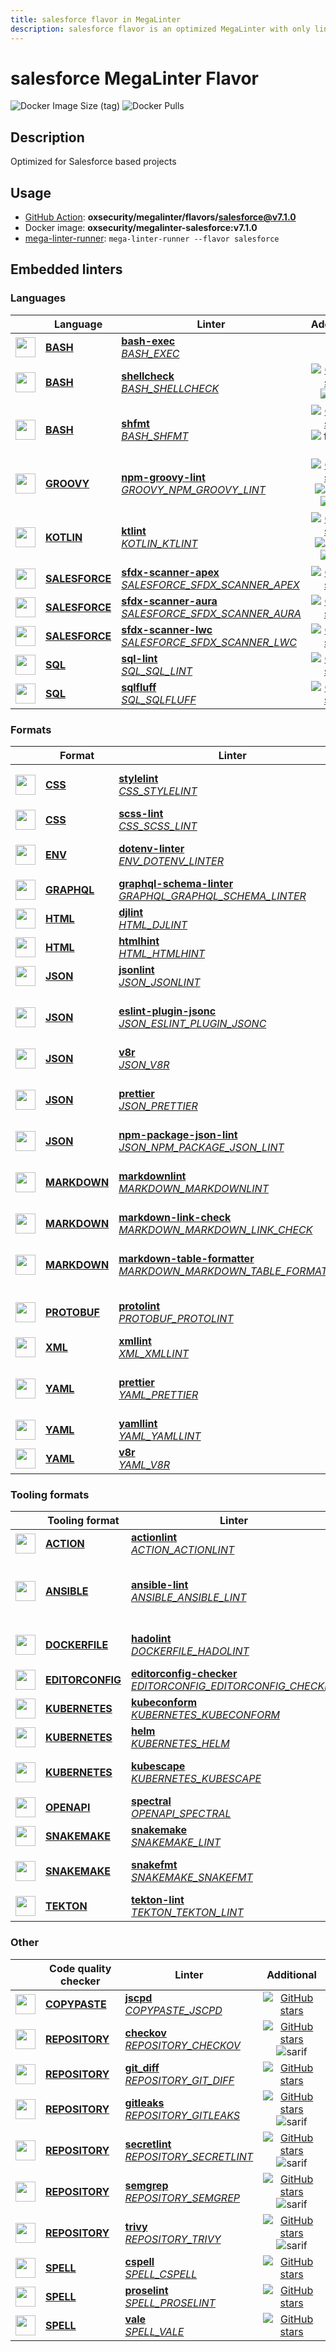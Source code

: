 ```yaml
---
title: salesforce flavor in MegaLinter
description: salesforce flavor is an optimized MegaLinter with only linters related to salesforce projects
---
```

# salesforce MegaLinter Flavor

![Docker Image Size (tag)](https://img.shields.io/docker/image-size/oxsecurity/megalinter-salesforce/v7.1.0)
![Docker Pulls](https://img.shields.io/docker/pulls/oxsecurity/megalinter-salesforce)

## Description

Optimized for Salesforce based projects

## Usage

- [GitHub Action](https://megalinter.io/7.1.0/installation/#github-action): **oxsecurity/megalinter/flavors/salesforce@v7.1.0**
- Docker image: **oxsecurity/megalinter-salesforce:v7.1.0**
- [mega-linter-runner](https://megalinter.io/7.1.0/mega-linter-runner/): `mega-linter-runner --flavor salesforce`

## Embedded linters

### Languages

|                                                                               <!-- -->                                                                               | Language                                                              | Linter                                                                                                                                                                                                     |                                                                                                                     Additional                                                                                                                      |
|:--------------------------------------------------------------------------------------------------------------------------------------------------------------------:|-----------------------------------------------------------------------|------------------------------------------------------------------------------------------------------------------------------------------------------------------------------------------------------------|:---------------------------------------------------------------------------------------------------------------------------------------------------------------------------------------------------------------------------------------------------:|
|    <img src="https://github.com/oxsecurity/megalinter/raw/main/docs/assets/icons/bash.ico" alt="" height="32px" class="megalinter-icon"></a> <!-- linter-icon -->    | [**BASH**](https://megalinter.io/7.1.0/descriptors/bash/)             | [**bash-exec**](https://megalinter.io/7.1.0/descriptors/bash_bash_exec/)<br/>[_BASH_EXEC_](https://megalinter.io/7.1.0/descriptors/bash_bash_exec/)                                                        |                                                                                                                                                                                                                                                     |
|    <img src="https://github.com/oxsecurity/megalinter/raw/main/docs/assets/icons/bash.ico" alt="" height="32px" class="megalinter-icon"></a> <!-- linter-icon -->    | [**BASH**](https://megalinter.io/7.1.0/descriptors/bash/)             | [**shellcheck**](https://megalinter.io/7.1.0/descriptors/bash_shellcheck/)<br/>[_BASH_SHELLCHECK_](https://megalinter.io/7.1.0/descriptors/bash_shellcheck/)                                               |                                [![GitHub stars](https://img.shields.io/github/stars/koalaman/shellcheck?cacheSeconds=3600)](https://github.com/koalaman/shellcheck) ![sarif](https://shields.io/badge/-SARIF-orange)                                |
|    <img src="https://github.com/oxsecurity/megalinter/raw/main/docs/assets/icons/bash.ico" alt="" height="32px" class="megalinter-icon"></a> <!-- linter-icon -->    | [**BASH**](https://megalinter.io/7.1.0/descriptors/bash/)             | [**shfmt**](https://megalinter.io/7.1.0/descriptors/bash_shfmt/)<br/>[_BASH_SHFMT_](https://megalinter.io/7.1.0/descriptors/bash_shfmt/)                                                                   |                                        [![GitHub stars](https://img.shields.io/github/stars/mvdan/sh?cacheSeconds=3600)](https://github.com/mvdan/sh) ![formatter](https://shields.io/badge/-format-yellow)                                         |
|   <img src="https://github.com/oxsecurity/megalinter/raw/main/docs/assets/icons/groovy.ico" alt="" height="32px" class="megalinter-icon"></a> <!-- linter-icon -->   | [**GROOVY**](https://megalinter.io/7.1.0/descriptors/groovy/)         | [**npm-groovy-lint**](https://megalinter.io/7.1.0/descriptors/groovy_npm_groovy_lint/)<br/>[_GROOVY_NPM_GROOVY_LINT_](https://megalinter.io/7.1.0/descriptors/groovy_npm_groovy_lint/)                     | [![GitHub stars](https://img.shields.io/github/stars/nvuillam/npm-groovy-lint?cacheSeconds=3600)](https://github.com/nvuillam/npm-groovy-lint) ![autofix](https://shields.io/badge/-autofix-green) ![sarif](https://shields.io/badge/-SARIF-orange) |
|   <img src="https://github.com/oxsecurity/megalinter/raw/main/docs/assets/icons/kotlin.ico" alt="" height="32px" class="megalinter-icon"></a> <!-- linter-icon -->   | [**KOTLIN**](https://megalinter.io/7.1.0/descriptors/kotlin/)         | [**ktlint**](https://megalinter.io/7.1.0/descriptors/kotlin_ktlint/)<br/>[_KOTLIN_KTLINT_](https://megalinter.io/7.1.0/descriptors/kotlin_ktlint/)                                                         |         [![GitHub stars](https://img.shields.io/github/stars/pinterest/ktlint?cacheSeconds=3600)](https://github.com/pinterest/ktlint) ![autofix](https://shields.io/badge/-autofix-green) ![sarif](https://shields.io/badge/-SARIF-orange)         |
| <img src="https://github.com/oxsecurity/megalinter/raw/main/docs/assets/icons/salesforce.ico" alt="" height="32px" class="megalinter-icon"></a> <!-- linter-icon --> | [**SALESFORCE**](https://megalinter.io/7.1.0/descriptors/salesforce/) | [**sfdx-scanner-apex**](https://megalinter.io/7.1.0/descriptors/salesforce_sfdx_scanner_apex/)<br/>[_SALESFORCE_SFDX_SCANNER_APEX_](https://megalinter.io/7.1.0/descriptors/salesforce_sfdx_scanner_apex/) |                                                   [![GitHub stars](https://img.shields.io/github/stars/forcedotcom/sfdx-scanner?cacheSeconds=3600)](https://github.com/forcedotcom/sfdx-scanner)                                                    |
| <img src="https://github.com/oxsecurity/megalinter/raw/main/docs/assets/icons/salesforce.ico" alt="" height="32px" class="megalinter-icon"></a> <!-- linter-icon --> | [**SALESFORCE**](https://megalinter.io/7.1.0/descriptors/salesforce/) | [**sfdx-scanner-aura**](https://megalinter.io/7.1.0/descriptors/salesforce_sfdx_scanner_aura/)<br/>[_SALESFORCE_SFDX_SCANNER_AURA_](https://megalinter.io/7.1.0/descriptors/salesforce_sfdx_scanner_aura/) |                                                   [![GitHub stars](https://img.shields.io/github/stars/forcedotcom/sfdx-scanner?cacheSeconds=3600)](https://github.com/forcedotcom/sfdx-scanner)                                                    |
| <img src="https://github.com/oxsecurity/megalinter/raw/main/docs/assets/icons/salesforce.ico" alt="" height="32px" class="megalinter-icon"></a> <!-- linter-icon --> | [**SALESFORCE**](https://megalinter.io/7.1.0/descriptors/salesforce/) | [**sfdx-scanner-lwc**](https://megalinter.io/7.1.0/descriptors/salesforce_sfdx_scanner_lwc/)<br/>[_SALESFORCE_SFDX_SCANNER_LWC_](https://megalinter.io/7.1.0/descriptors/salesforce_sfdx_scanner_lwc/)     |                                                   [![GitHub stars](https://img.shields.io/github/stars/forcedotcom/sfdx-scanner?cacheSeconds=3600)](https://github.com/forcedotcom/sfdx-scanner)                                                    |
|    <img src="https://github.com/oxsecurity/megalinter/raw/main/docs/assets/icons/sql.ico" alt="" height="32px" class="megalinter-icon"></a> <!-- linter-icon -->     | [**SQL**](https://megalinter.io/7.1.0/descriptors/sql/)               | [**sql-lint**](https://megalinter.io/7.1.0/descriptors/sql_sql_lint/)<br/>[_SQL_SQL_LINT_](https://megalinter.io/7.1.0/descriptors/sql_sql_lint/)                                                          |                                                       [![GitHub stars](https://img.shields.io/github/stars/joereynolds/sql-lint?cacheSeconds=3600)](https://github.com/joereynolds/sql-lint)                                                        |
|    <img src="https://github.com/oxsecurity/megalinter/raw/main/docs/assets/icons/sql.ico" alt="" height="32px" class="megalinter-icon"></a> <!-- linter-icon -->     | [**SQL**](https://megalinter.io/7.1.0/descriptors/sql/)               | [**sqlfluff**](https://megalinter.io/7.1.0/descriptors/sql_sqlfluff/)<br/>[_SQL_SQLFLUFF_](https://megalinter.io/7.1.0/descriptors/sql_sqlfluff/)                                                          |                                                          [![GitHub stars](https://img.shields.io/github/stars/sqlfluff/sqlfluff?cacheSeconds=3600)](https://github.com/sqlfluff/sqlfluff)                                                           |

### Formats

|                                                                              <!-- -->                                                                              | Format                                                            | Linter                                                                                                                                                                                                                           |                                                                                                                          Additional                                                                                                                           |
|:------------------------------------------------------------------------------------------------------------------------------------------------------------------:|-------------------------------------------------------------------|----------------------------------------------------------------------------------------------------------------------------------------------------------------------------------------------------------------------------------|:-------------------------------------------------------------------------------------------------------------------------------------------------------------------------------------------------------------------------------------------------------------:|
|   <img src="https://github.com/oxsecurity/megalinter/raw/main/docs/assets/icons/css.ico" alt="" height="32px" class="megalinter-icon"></a> <!-- linter-icon -->    | [**CSS**](https://megalinter.io/7.1.0/descriptors/css/)           | [**stylelint**](https://megalinter.io/7.1.0/descriptors/css_stylelint/)<br/>[_CSS_STYLELINT_](https://megalinter.io/7.1.0/descriptors/css_stylelint/)                                                                            |                                   [![GitHub stars](https://img.shields.io/github/stars/stylelint/stylelint?cacheSeconds=3600)](https://github.com/stylelint/stylelint) ![autofix](https://shields.io/badge/-autofix-green)                                    |
|   <img src="https://github.com/oxsecurity/megalinter/raw/main/docs/assets/icons/css.ico" alt="" height="32px" class="megalinter-icon"></a> <!-- linter-icon -->    | [**CSS**](https://megalinter.io/7.1.0/descriptors/css/)           | [**scss-lint**](https://megalinter.io/7.1.0/descriptors/css_scss_lint/)<br/>[_CSS_SCSS_LINT_](https://megalinter.io/7.1.0/descriptors/css_scss_lint/)                                                                            |                                                                   [![GitHub stars](https://img.shields.io/github/stars/sds/scss-lint?cacheSeconds=3600)](https://github.com/sds/scss-lint)                                                                    |
|   <img src="https://github.com/oxsecurity/megalinter/raw/main/docs/assets/icons/env.ico" alt="" height="32px" class="megalinter-icon"></a> <!-- linter-icon -->    | [**ENV**](https://megalinter.io/7.1.0/descriptors/env/)           | [**dotenv-linter**](https://megalinter.io/7.1.0/descriptors/env_dotenv_linter/)<br/>[_ENV_DOTENV_LINTER_](https://megalinter.io/7.1.0/descriptors/env_dotenv_linter/)                                                            |                           [![GitHub stars](https://img.shields.io/github/stars/dotenv-linter/dotenv-linter?cacheSeconds=3600)](https://github.com/dotenv-linter/dotenv-linter) ![autofix](https://shields.io/badge/-autofix-green)                            |
| <img src="https://github.com/oxsecurity/megalinter/raw/main/docs/assets/icons/graphql.ico" alt="" height="32px" class="megalinter-icon"></a> <!-- linter-icon -->  | [**GRAPHQL**](https://megalinter.io/7.1.0/descriptors/graphql/)   | [**graphql-schema-linter**](https://megalinter.io/7.1.0/descriptors/graphql_graphql_schema_linter/)<br/>[_GRAPHQL_GRAPHQL_SCHEMA_LINTER_](https://megalinter.io/7.1.0/descriptors/graphql_graphql_schema_linter/)                |                                                  [![GitHub stars](https://img.shields.io/github/stars/cjoudrey/graphql-schema-linter?cacheSeconds=3600)](https://github.com/cjoudrey/graphql-schema-linter)                                                   |
|   <img src="https://github.com/oxsecurity/megalinter/raw/main/docs/assets/icons/html.ico" alt="" height="32px" class="megalinter-icon"></a> <!-- linter-icon -->   | [**HTML**](https://megalinter.io/7.1.0/descriptors/html/)         | [**djlint**](https://megalinter.io/7.1.0/descriptors/html_djlint/)<br/>[_HTML_DJLINT_](https://megalinter.io/7.1.0/descriptors/html_djlint/)                                                                                     |                                                     [![GitHub stars](https://img.shields.io/github/stars/Riverside-Healthcare/djlint?cacheSeconds=3600)](https://github.com/Riverside-Healthcare/djlint)                                                      |
|   <img src="https://github.com/oxsecurity/megalinter/raw/main/docs/assets/icons/html.ico" alt="" height="32px" class="megalinter-icon"></a> <!-- linter-icon -->   | [**HTML**](https://megalinter.io/7.1.0/descriptors/html/)         | [**htmlhint**](https://megalinter.io/7.1.0/descriptors/html_htmlhint/)<br/>[_HTML_HTMLHINT_](https://megalinter.io/7.1.0/descriptors/html_htmlhint/)                                                                             |                                                               [![GitHub stars](https://img.shields.io/github/stars/htmlhint/HTMLHint?cacheSeconds=3600)](https://github.com/htmlhint/HTMLHint)                                                                |
|   <img src="https://github.com/oxsecurity/megalinter/raw/main/docs/assets/icons/json.ico" alt="" height="32px" class="megalinter-icon"></a> <!-- linter-icon -->   | [**JSON**](https://megalinter.io/7.1.0/descriptors/json/)         | [**jsonlint**](https://megalinter.io/7.1.0/descriptors/json_jsonlint/)<br/>[_JSON_JSONLINT_](https://megalinter.io/7.1.0/descriptors/json_jsonlint/)                                                                             |                                                                [![GitHub stars](https://img.shields.io/github/stars/prantlf/jsonlint?cacheSeconds=3600)](https://github.com/prantlf/jsonlint)                                                                 |
|   <img src="https://github.com/oxsecurity/megalinter/raw/main/docs/assets/icons/json.ico" alt="" height="32px" class="megalinter-icon"></a> <!-- linter-icon -->   | [**JSON**](https://megalinter.io/7.1.0/descriptors/json/)         | [**eslint-plugin-jsonc**](https://megalinter.io/7.1.0/descriptors/json_eslint_plugin_jsonc/)<br/>[_JSON_ESLINT_PLUGIN_JSONC_](https://megalinter.io/7.1.0/descriptors/json_eslint_plugin_jsonc/)                                 | [![GitHub stars](https://img.shields.io/github/stars/ota-meshi/eslint-plugin-jsonc?cacheSeconds=3600)](https://github.com/ota-meshi/eslint-plugin-jsonc) ![autofix](https://shields.io/badge/-autofix-green) ![sarif](https://shields.io/badge/-SARIF-orange) |
|   <img src="https://github.com/oxsecurity/megalinter/raw/main/docs/assets/icons/json.ico" alt="" height="32px" class="megalinter-icon"></a> <!-- linter-icon -->   | [**JSON**](https://megalinter.io/7.1.0/descriptors/json/)         | [**v8r**](https://megalinter.io/7.1.0/descriptors/json_v8r/)<br/>[_JSON_V8R_](https://megalinter.io/7.1.0/descriptors/json_v8r/)                                                                                                 |                                                                    [![GitHub stars](https://img.shields.io/github/stars/chris48s/v8r?cacheSeconds=3600)](https://github.com/chris48s/v8r)                                                                     |
|   <img src="https://github.com/oxsecurity/megalinter/raw/main/docs/assets/icons/json.ico" alt="" height="32px" class="megalinter-icon"></a> <!-- linter-icon -->   | [**JSON**](https://megalinter.io/7.1.0/descriptors/json/)         | [**prettier**](https://megalinter.io/7.1.0/descriptors/json_prettier/)<br/>[_JSON_PRETTIER_](https://megalinter.io/7.1.0/descriptors/json_prettier/)                                                                             |                                    [![GitHub stars](https://img.shields.io/github/stars/prettier/prettier?cacheSeconds=3600)](https://github.com/prettier/prettier) ![formatter](https://shields.io/badge/-format-yellow)                                     |
|   <img src="https://github.com/oxsecurity/megalinter/raw/main/docs/assets/icons/json.ico" alt="" height="32px" class="megalinter-icon"></a> <!-- linter-icon -->   | [**JSON**](https://megalinter.io/7.1.0/descriptors/json/)         | [**npm-package-json-lint**](https://megalinter.io/7.1.0/descriptors/json_npm_package_json_lint/)<br/>[_JSON_NPM_PACKAGE_JSON_LINT_](https://megalinter.io/7.1.0/descriptors/json_npm_package_json_lint/)                         |                                                 [![GitHub stars](https://img.shields.io/github/stars/tclindner/npm-package-json-lint?cacheSeconds=3600)](https://github.com/tclindner/npm-package-json-lint)                                                  |
| <img src="https://github.com/oxsecurity/megalinter/raw/main/docs/assets/icons/markdown.ico" alt="" height="32px" class="megalinter-icon"></a> <!-- linter-icon --> | [**MARKDOWN**](https://megalinter.io/7.1.0/descriptors/markdown/) | [**markdownlint**](https://megalinter.io/7.1.0/descriptors/markdown_markdownlint/)<br/>[_MARKDOWN_MARKDOWNLINT_](https://megalinter.io/7.1.0/descriptors/markdown_markdownlint/)                                                 |                              [![GitHub stars](https://img.shields.io/github/stars/DavidAnson/markdownlint?cacheSeconds=3600)](https://github.com/DavidAnson/markdownlint) ![formatter](https://shields.io/badge/-format-yellow)                               |
| <img src="https://github.com/oxsecurity/megalinter/raw/main/docs/assets/icons/markdown.ico" alt="" height="32px" class="megalinter-icon"></a> <!-- linter-icon --> | [**MARKDOWN**](https://megalinter.io/7.1.0/descriptors/markdown/) | [**markdown-link-check**](https://megalinter.io/7.1.0/descriptors/markdown_markdown_link_check/)<br/>[_MARKDOWN_MARKDOWN_LINK_CHECK_](https://megalinter.io/7.1.0/descriptors/markdown_markdown_link_check/)                     |                                                       [![GitHub stars](https://img.shields.io/github/stars/tcort/markdown-link-check?cacheSeconds=3600)](https://github.com/tcort/markdown-link-check)                                                        |
| <img src="https://github.com/oxsecurity/megalinter/raw/main/docs/assets/icons/markdown.ico" alt="" height="32px" class="megalinter-icon"></a> <!-- linter-icon --> | [**MARKDOWN**](https://megalinter.io/7.1.0/descriptors/markdown/) | [**markdown-table-formatter**](https://megalinter.io/7.1.0/descriptors/markdown_markdown_table_formatter/)<br/>[_MARKDOWN_MARKDOWN_TABLE_FORMATTER_](https://megalinter.io/7.1.0/descriptors/markdown_markdown_table_formatter/) |                    [![GitHub stars](https://img.shields.io/github/stars/nvuillam/markdown-table-formatter?cacheSeconds=3600)](https://github.com/nvuillam/markdown-table-formatter) ![formatter](https://shields.io/badge/-format-yellow)                     |
| <img src="https://github.com/oxsecurity/megalinter/raw/main/docs/assets/icons/protobuf.ico" alt="" height="32px" class="megalinter-icon"></a> <!-- linter-icon --> | [**PROTOBUF**](https://megalinter.io/7.1.0/descriptors/protobuf/) | [**protolint**](https://megalinter.io/7.1.0/descriptors/protobuf_protolint/)<br/>[_PROTOBUF_PROTOLINT_](https://megalinter.io/7.1.0/descriptors/protobuf_protolint/)                                                             |                                   [![GitHub stars](https://img.shields.io/github/stars/yoheimuta/protolint?cacheSeconds=3600)](https://github.com/yoheimuta/protolint) ![autofix](https://shields.io/badge/-autofix-green)                                    |
|   <img src="https://github.com/oxsecurity/megalinter/raw/main/docs/assets/icons/xml.ico" alt="" height="32px" class="megalinter-icon"></a> <!-- linter-icon -->    | [**XML**](https://megalinter.io/7.1.0/descriptors/xml/)           | [**xmllint**](https://megalinter.io/7.1.0/descriptors/xml_xmllint/)<br/>[_XML_XMLLINT_](https://megalinter.io/7.1.0/descriptors/xml_xmllint/)                                                                                    |                                                                                                      ![autofix](https://shields.io/badge/-autofix-green)                                                                                                      |
|   <img src="https://github.com/oxsecurity/megalinter/raw/main/docs/assets/icons/yaml.ico" alt="" height="32px" class="megalinter-icon"></a> <!-- linter-icon -->   | [**YAML**](https://megalinter.io/7.1.0/descriptors/yaml/)         | [**prettier**](https://megalinter.io/7.1.0/descriptors/yaml_prettier/)<br/>[_YAML_PRETTIER_](https://megalinter.io/7.1.0/descriptors/yaml_prettier/)                                                                             |                                    [![GitHub stars](https://img.shields.io/github/stars/prettier/prettier?cacheSeconds=3600)](https://github.com/prettier/prettier) ![formatter](https://shields.io/badge/-format-yellow)                                     |
|   <img src="https://github.com/oxsecurity/megalinter/raw/main/docs/assets/icons/yaml.ico" alt="" height="32px" class="megalinter-icon"></a> <!-- linter-icon -->   | [**YAML**](https://megalinter.io/7.1.0/descriptors/yaml/)         | [**yamllint**](https://megalinter.io/7.1.0/descriptors/yaml_yamllint/)<br/>[_YAML_YAMLLINT_](https://megalinter.io/7.1.0/descriptors/yaml_yamllint/)                                                                             |                                                            [![GitHub stars](https://img.shields.io/github/stars/adrienverge/yamllint?cacheSeconds=3600)](https://github.com/adrienverge/yamllint)                                                             |
|   <img src="https://github.com/oxsecurity/megalinter/raw/main/docs/assets/icons/yaml.ico" alt="" height="32px" class="megalinter-icon"></a> <!-- linter-icon -->   | [**YAML**](https://megalinter.io/7.1.0/descriptors/yaml/)         | [**v8r**](https://megalinter.io/7.1.0/descriptors/yaml_v8r/)<br/>[_YAML_V8R_](https://megalinter.io/7.1.0/descriptors/yaml_v8r/)                                                                                                 |                                                                    [![GitHub stars](https://img.shields.io/github/stars/chris48s/v8r?cacheSeconds=3600)](https://github.com/chris48s/v8r)                                                                     |

### Tooling formats

|                                                                                <!-- -->                                                                                | Tooling format                                                            | Linter                                                                                                                                                                                                                       |                                                                                                                              Additional                                                                                                                              |
|:----------------------------------------------------------------------------------------------------------------------------------------------------------------------:|---------------------------------------------------------------------------|------------------------------------------------------------------------------------------------------------------------------------------------------------------------------------------------------------------------------|:--------------------------------------------------------------------------------------------------------------------------------------------------------------------------------------------------------------------------------------------------------------------:|
|   <img src="https://github.com/oxsecurity/megalinter/raw/main/docs/assets/icons/default.ico" alt="" height="32px" class="megalinter-icon"></a> <!-- linter-icon -->    | [**ACTION**](https://megalinter.io/7.1.0/descriptors/action/)             | [**actionlint**](https://megalinter.io/7.1.0/descriptors/action_actionlint/)<br/>[_ACTION_ACTIONLINT_](https://megalinter.io/7.1.0/descriptors/action_actionlint/)                                                           |                                                                    [![GitHub stars](https://img.shields.io/github/stars/rhysd/actionlint?cacheSeconds=3600)](https://github.com/rhysd/actionlint)                                                                    |
|   <img src="https://github.com/oxsecurity/megalinter/raw/main/docs/assets/icons/ansible.ico" alt="" height="32px" class="megalinter-icon"></a> <!-- linter-icon -->    | [**ANSIBLE**](https://megalinter.io/7.1.0/descriptors/ansible/)           | [**ansible-lint**](https://megalinter.io/7.1.0/descriptors/ansible_ansible_lint/)<br/>[_ANSIBLE_ANSIBLE_LINT_](https://megalinter.io/7.1.0/descriptors/ansible_ansible_lint/)                                                | ![downgraded version](https://shields.io/badge/-downgraded%20version-orange) [![GitHub stars](https://img.shields.io/github/stars/ansible/ansible-lint?cacheSeconds=3600)](https://github.com/ansible/ansible-lint) ![sarif](https://shields.io/badge/-SARIF-orange) |
|  <img src="https://github.com/oxsecurity/megalinter/raw/main/docs/assets/icons/dockerfile.ico" alt="" height="32px" class="megalinter-icon"></a> <!-- linter-icon -->  | [**DOCKERFILE**](https://megalinter.io/7.1.0/descriptors/dockerfile/)     | [**hadolint**](https://megalinter.io/7.1.0/descriptors/dockerfile_hadolint/)<br/>[_DOCKERFILE_HADOLINT_](https://megalinter.io/7.1.0/descriptors/dockerfile_hadolint/)                                                       |                                          [![GitHub stars](https://img.shields.io/github/stars/hadolint/hadolint?cacheSeconds=3600)](https://github.com/hadolint/hadolint) ![sarif](https://shields.io/badge/-SARIF-orange)                                           |
| <img src="https://github.com/oxsecurity/megalinter/raw/main/docs/assets/icons/editorconfig.ico" alt="" height="32px" class="megalinter-icon"></a> <!-- linter-icon --> | [**EDITORCONFIG**](https://megalinter.io/7.1.0/descriptors/editorconfig/) | [**editorconfig-checker**](https://megalinter.io/7.1.0/descriptors/editorconfig_editorconfig_checker/)<br/>[_EDITORCONFIG_EDITORCONFIG_CHECKER_](https://megalinter.io/7.1.0/descriptors/editorconfig_editorconfig_checker/) |                                           [![GitHub stars](https://img.shields.io/github/stars/editorconfig-checker/editorconfig-checker?cacheSeconds=3600)](https://github.com/editorconfig-checker/editorconfig-checker)                                           |
|  <img src="https://github.com/oxsecurity/megalinter/raw/main/docs/assets/icons/kubernetes.ico" alt="" height="32px" class="megalinter-icon"></a> <!-- linter-icon -->  | [**KUBERNETES**](https://megalinter.io/7.1.0/descriptors/kubernetes/)     | [**kubeconform**](https://megalinter.io/7.1.0/descriptors/kubernetes_kubeconform/)<br/>[_KUBERNETES_KUBECONFORM_](https://megalinter.io/7.1.0/descriptors/kubernetes_kubeconform/)                                           |                                                                   [![GitHub stars](https://img.shields.io/github/stars/yannh/kubeconform?cacheSeconds=3600)](https://github.com/yannh/kubeconform)                                                                   |
|  <img src="https://github.com/oxsecurity/megalinter/raw/main/docs/assets/icons/kubernetes.ico" alt="" height="32px" class="megalinter-icon"></a> <!-- linter-icon -->  | [**KUBERNETES**](https://megalinter.io/7.1.0/descriptors/kubernetes/)     | [**helm**](https://megalinter.io/7.1.0/descriptors/kubernetes_helm/)<br/>[_KUBERNETES_HELM_](https://megalinter.io/7.1.0/descriptors/kubernetes_helm/)                                                                       |                                                                           [![GitHub stars](https://img.shields.io/github/stars/helm/helm?cacheSeconds=3600)](https://github.com/helm/helm)                                                                           |
|  <img src="https://github.com/oxsecurity/megalinter/raw/main/docs/assets/icons/kubernetes.ico" alt="" height="32px" class="megalinter-icon"></a> <!-- linter-icon -->  | [**KUBERNETES**](https://megalinter.io/7.1.0/descriptors/kubernetes/)     | [**kubescape**](https://megalinter.io/7.1.0/descriptors/kubernetes_kubescape/)<br/>[_KUBERNETES_KUBESCAPE_](https://megalinter.io/7.1.0/descriptors/kubernetes_kubescape/)                                                   |                                        [![GitHub stars](https://img.shields.io/github/stars/kubescape/kubescape?cacheSeconds=3600)](https://github.com/kubescape/kubescape) ![sarif](https://shields.io/badge/-SARIF-orange)                                         |
|   <img src="https://github.com/oxsecurity/megalinter/raw/main/docs/assets/icons/openapi.ico" alt="" height="32px" class="megalinter-icon"></a> <!-- linter-icon -->    | [**OPENAPI**](https://megalinter.io/7.1.0/descriptors/openapi/)           | [**spectral**](https://megalinter.io/7.1.0/descriptors/openapi_spectral/)<br/>[_OPENAPI_SPECTRAL_](https://megalinter.io/7.1.0/descriptors/openapi_spectral/)                                                                |                                                                [![GitHub stars](https://img.shields.io/github/stars/stoplightio/spectral?cacheSeconds=3600)](https://github.com/stoplightio/spectral)                                                                |
|  <img src="https://github.com/oxsecurity/megalinter/raw/main/docs/assets/icons/snakemake.ico" alt="" height="32px" class="megalinter-icon"></a> <!-- linter-icon -->   | [**SNAKEMAKE**](https://megalinter.io/7.1.0/descriptors/snakemake/)       | [**snakemake**](https://megalinter.io/7.1.0/descriptors/snakemake_snakemake/)<br/>[_SNAKEMAKE_LINT_](https://megalinter.io/7.1.0/descriptors/snakemake_snakemake/)                                                           |                                                                 [![GitHub stars](https://img.shields.io/github/stars/snakemake/snakemake?cacheSeconds=3600)](https://github.com/snakemake/snakemake)                                                                 |
|  <img src="https://github.com/oxsecurity/megalinter/raw/main/docs/assets/icons/snakemake.ico" alt="" height="32px" class="megalinter-icon"></a> <!-- linter-icon -->   | [**SNAKEMAKE**](https://megalinter.io/7.1.0/descriptors/snakemake/)       | [**snakefmt**](https://megalinter.io/7.1.0/descriptors/snakemake_snakefmt/)<br/>[_SNAKEMAKE_SNAKEFMT_](https://megalinter.io/7.1.0/descriptors/snakemake_snakefmt/)                                                          |                                       [![GitHub stars](https://img.shields.io/github/stars/snakemake/snakefmt?cacheSeconds=3600)](https://github.com/snakemake/snakefmt) ![formatter](https://shields.io/badge/-format-yellow)                                       |
|    <img src="https://github.com/oxsecurity/megalinter/raw/main/docs/assets/icons/tekton.ico" alt="" height="32px" class="megalinter-icon"></a> <!-- linter-icon -->    | [**TEKTON**](https://megalinter.io/7.1.0/descriptors/tekton/)             | [**tekton-lint**](https://megalinter.io/7.1.0/descriptors/tekton_tekton_lint/)<br/>[_TEKTON_TEKTON_LINT_](https://megalinter.io/7.1.0/descriptors/tekton_tekton_lint/)                                                       |                                                                     [![GitHub stars](https://img.shields.io/github/stars/IBM/tekton-lint?cacheSeconds=3600)](https://github.com/IBM/tekton-lint)                                                                     |

### Other

|                                                                              <!-- -->                                                                               | Code quality checker                                                  | Linter                                                                                                                                                                         |                                                                                        Additional                                                                                         |
|:-------------------------------------------------------------------------------------------------------------------------------------------------------------------:|-----------------------------------------------------------------------|--------------------------------------------------------------------------------------------------------------------------------------------------------------------------------|:-----------------------------------------------------------------------------------------------------------------------------------------------------------------------------------------:|
| <img src="https://github.com/oxsecurity/megalinter/raw/main/docs/assets/icons/copypaste.ico" alt="" height="32px" class="megalinter-icon"></a> <!-- linter-icon --> | [**COPYPASTE**](https://megalinter.io/7.1.0/descriptors/copypaste/)   | [**jscpd**](https://megalinter.io/7.1.0/descriptors/copypaste_jscpd/)<br/>[_COPYPASTE_JSCPD_](https://megalinter.io/7.1.0/descriptors/copypaste_jscpd/)                        |                              [![GitHub stars](https://img.shields.io/github/stars/kucherenko/jscpd?cacheSeconds=3600)](https://github.com/kucherenko/jscpd)                               |
|  <img src="https://github.com/oxsecurity/megalinter/raw/main/docs/assets/icons/default.ico" alt="" height="32px" class="megalinter-icon"></a> <!-- linter-icon -->  | [**REPOSITORY**](https://megalinter.io/7.1.0/descriptors/repository/) | [**checkov**](https://megalinter.io/7.1.0/descriptors/repository_checkov/)<br/>[_REPOSITORY_CHECKOV_](https://megalinter.io/7.1.0/descriptors/repository_checkov/)             |  [![GitHub stars](https://img.shields.io/github/stars/bridgecrewio/checkov?cacheSeconds=3600)](https://github.com/bridgecrewio/checkov) ![sarif](https://shields.io/badge/-SARIF-orange)  |
|  <img src="https://github.com/oxsecurity/megalinter/raw/main/docs/assets/icons/default.ico" alt="" height="32px" class="megalinter-icon"></a> <!-- linter-icon -->  | [**REPOSITORY**](https://megalinter.io/7.1.0/descriptors/repository/) | [**git_diff**](https://megalinter.io/7.1.0/descriptors/repository_git_diff/)<br/>[_REPOSITORY_GIT_DIFF_](https://megalinter.io/7.1.0/descriptors/repository_git_diff/)         |                                       [![GitHub stars](https://img.shields.io/github/stars/git/git?cacheSeconds=3600)](https://github.com/git/git)                                        |
|  <img src="https://github.com/oxsecurity/megalinter/raw/main/docs/assets/icons/default.ico" alt="" height="32px" class="megalinter-icon"></a> <!-- linter-icon -->  | [**REPOSITORY**](https://megalinter.io/7.1.0/descriptors/repository/) | [**gitleaks**](https://megalinter.io/7.1.0/descriptors/repository_gitleaks/)<br/>[_REPOSITORY_GITLEAKS_](https://megalinter.io/7.1.0/descriptors/repository_gitleaks/)         |     [![GitHub stars](https://img.shields.io/github/stars/gitleaks/gitleaks?cacheSeconds=3600)](https://github.com/gitleaks/gitleaks) ![sarif](https://shields.io/badge/-SARIF-orange)     |
|  <img src="https://github.com/oxsecurity/megalinter/raw/main/docs/assets/icons/default.ico" alt="" height="32px" class="megalinter-icon"></a> <!-- linter-icon -->  | [**REPOSITORY**](https://megalinter.io/7.1.0/descriptors/repository/) | [**secretlint**](https://megalinter.io/7.1.0/descriptors/repository_secretlint/)<br/>[_REPOSITORY_SECRETLINT_](https://megalinter.io/7.1.0/descriptors/repository_secretlint/) | [![GitHub stars](https://img.shields.io/github/stars/secretlint/secretlint?cacheSeconds=3600)](https://github.com/secretlint/secretlint) ![sarif](https://shields.io/badge/-SARIF-orange) |
|  <img src="https://github.com/oxsecurity/megalinter/raw/main/docs/assets/icons/default.ico" alt="" height="32px" class="megalinter-icon"></a> <!-- linter-icon -->  | [**REPOSITORY**](https://megalinter.io/7.1.0/descriptors/repository/) | [**semgrep**](https://megalinter.io/7.1.0/descriptors/repository_semgrep/)<br/>[_REPOSITORY_SEMGREP_](https://megalinter.io/7.1.0/descriptors/repository_semgrep/)             |  [![GitHub stars](https://img.shields.io/github/stars/returntocorp/semgrep?cacheSeconds=3600)](https://github.com/returntocorp/semgrep) ![sarif](https://shields.io/badge/-SARIF-orange)  |
|  <img src="https://github.com/oxsecurity/megalinter/raw/main/docs/assets/icons/default.ico" alt="" height="32px" class="megalinter-icon"></a> <!-- linter-icon -->  | [**REPOSITORY**](https://megalinter.io/7.1.0/descriptors/repository/) | [**trivy**](https://megalinter.io/7.1.0/descriptors/repository_trivy/)<br/>[_REPOSITORY_TRIVY_](https://megalinter.io/7.1.0/descriptors/repository_trivy/)                     |    [![GitHub stars](https://img.shields.io/github/stars/aquasecurity/trivy?cacheSeconds=3600)](https://github.com/aquasecurity/trivy) ![sarif](https://shields.io/badge/-SARIF-orange)    |
|   <img src="https://github.com/oxsecurity/megalinter/raw/main/docs/assets/icons/spell.ico" alt="" height="32px" class="megalinter-icon"></a> <!-- linter-icon -->   | [**SPELL**](https://megalinter.io/7.1.0/descriptors/spell/)           | [**cspell**](https://megalinter.io/7.1.0/descriptors/spell_cspell/)<br/>[_SPELL_CSPELL_](https://megalinter.io/7.1.0/descriptors/spell_cspell/)                                |                     [![GitHub stars](https://img.shields.io/github/stars/streetsidesoftware/cspell?cacheSeconds=3600)](https://github.com/streetsidesoftware/cspell)                      |
|   <img src="https://github.com/oxsecurity/megalinter/raw/main/docs/assets/icons/spell.ico" alt="" height="32px" class="megalinter-icon"></a> <!-- linter-icon -->   | [**SPELL**](https://megalinter.io/7.1.0/descriptors/spell/)           | [**proselint**](https://megalinter.io/7.1.0/descriptors/spell_proselint/)<br/>[_SPELL_PROSELINT_](https://megalinter.io/7.1.0/descriptors/spell_proselint/)                    |                            [![GitHub stars](https://img.shields.io/github/stars/amperser/proselint?cacheSeconds=3600)](https://github.com/amperser/proselint)                             |
|   <img src="https://github.com/oxsecurity/megalinter/raw/main/docs/assets/icons/spell.ico" alt="" height="32px" class="megalinter-icon"></a> <!-- linter-icon -->   | [**SPELL**](https://megalinter.io/7.1.0/descriptors/spell/)           | [**vale**](https://megalinter.io/7.1.0/descriptors/spell_vale/)<br/>[_SPELL_VALE_](https://megalinter.io/7.1.0/descriptors/spell_vale/)                                        |                                [![GitHub stars](https://img.shields.io/github/stars/errata-ai/vale?cacheSeconds=3600)](https://github.com/errata-ai/vale)                                 |

